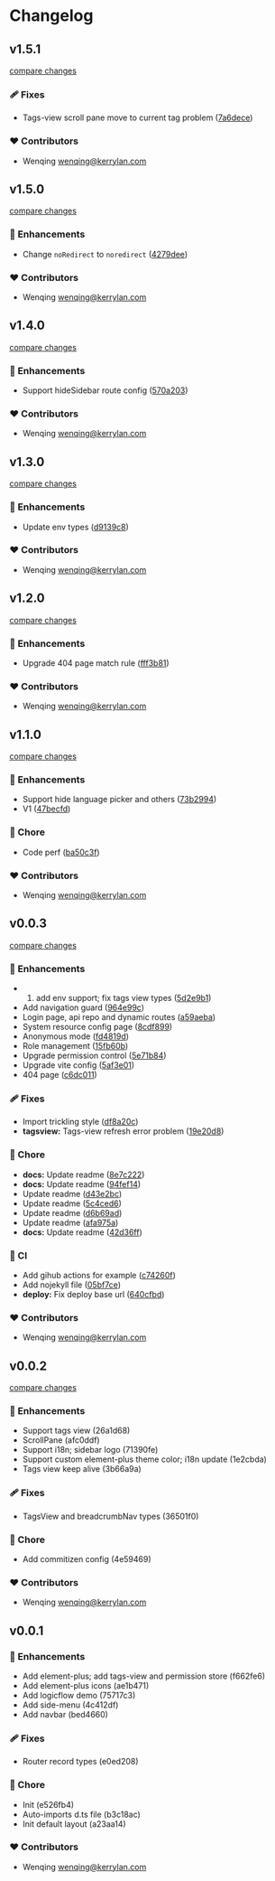 # Changelog


## v1.5.1

[compare changes](https://github.com/yisibell/vue3-admin-starter/compare/v1.5.0...v1.5.1)

### 🩹 Fixes

- Tags-view scroll pane move to current tag problem ([7a6dece](https://github.com/yisibell/vue3-admin-starter/commit/7a6dece))

### ❤️ Contributors

- Wenqing <wenqing@kerrylan.com>

## v1.5.0

[compare changes](https://github.com/yisibell/vue3-admin-starter/compare/v1.4.0...v1.5.0)

### 🚀 Enhancements

- Change `noRedirect` to `noredirect` ([4279dee](https://github.com/yisibell/vue3-admin-starter/commit/4279dee))

### ❤️ Contributors

- Wenqing <wenqing@kerrylan.com>

## v1.4.0

[compare changes](https://github.com/yisibell/vue3-admin-starter/compare/v1.3.0...v1.4.0)

### 🚀 Enhancements

- Support hideSidebar route config ([570a203](https://github.com/yisibell/vue3-admin-starter/commit/570a203))

### ❤️ Contributors

- Wenqing <wenqing@kerrylan.com>

## v1.3.0

[compare changes](https://github.com/yisibell/vue3-admin-starter/compare/v1.2.0...v1.3.0)

### 🚀 Enhancements

- Update env types ([d9139c8](https://github.com/yisibell/vue3-admin-starter/commit/d9139c8))

### ❤️ Contributors

- Wenqing <wenqing@kerrylan.com>

## v1.2.0

[compare changes](https://github.com/yisibell/vue3-admin-starter/compare/v1.1.0...v1.2.0)

### 🚀 Enhancements

- Upgrade 404 page match rule ([fff3b81](https://github.com/yisibell/vue3-admin-starter/commit/fff3b81))

### ❤️ Contributors

- Wenqing <wenqing@kerrylan.com>

## v1.1.0

[compare changes](https://github.com/yisibell/vue3-admin-starter/compare/v0.0.3...v1.1.0)

### 🚀 Enhancements

- Support hide language picker and others ([73b2994](https://github.com/yisibell/vue3-admin-starter/commit/73b2994))
- V1 ([47becfd](https://github.com/yisibell/vue3-admin-starter/commit/47becfd))

### 🏡 Chore

- Code perf ([ba50c3f](https://github.com/yisibell/vue3-admin-starter/commit/ba50c3f))

### ❤️ Contributors

- Wenqing <wenqing@kerrylan.com>

## v0.0.3

[compare changes](https://github.com/yisibell/vue3-admin-starter/compare/v0.0.2...v0.0.3)

### 🚀 Enhancements

- 1. add env support; fix tags view types ([5d2e9b1](https://github.com/yisibell/vue3-admin-starter/commit/5d2e9b1))
- Add navigation guard ([964e99c](https://github.com/yisibell/vue3-admin-starter/commit/964e99c))
- Login page, api repo and dynamic routes ([a59aeba](https://github.com/yisibell/vue3-admin-starter/commit/a59aeba))
- System resource config page ([8cdf899](https://github.com/yisibell/vue3-admin-starter/commit/8cdf899))
- Anonymous mode ([fd4819d](https://github.com/yisibell/vue3-admin-starter/commit/fd4819d))
- Role management ([15fb60b](https://github.com/yisibell/vue3-admin-starter/commit/15fb60b))
- Upgrade permission control ([5e71b84](https://github.com/yisibell/vue3-admin-starter/commit/5e71b84))
- Upgrade vite config ([5af3e01](https://github.com/yisibell/vue3-admin-starter/commit/5af3e01))
- 404 page ([c6dc011](https://github.com/yisibell/vue3-admin-starter/commit/c6dc011))

### 🩹 Fixes

- Import trickling style ([df8a20c](https://github.com/yisibell/vue3-admin-starter/commit/df8a20c))
- **tagsview:** Tags-view refresh error problem ([19e20d8](https://github.com/yisibell/vue3-admin-starter/commit/19e20d8))

### 🏡 Chore

- **docs:** Update readme ([8e7c222](https://github.com/yisibell/vue3-admin-starter/commit/8e7c222))
- **docs:** Update readme ([94fef14](https://github.com/yisibell/vue3-admin-starter/commit/94fef14))
- Update readme ([d43e2bc](https://github.com/yisibell/vue3-admin-starter/commit/d43e2bc))
- Update readme ([5c4ced6](https://github.com/yisibell/vue3-admin-starter/commit/5c4ced6))
- Update readme ([d6b69ad](https://github.com/yisibell/vue3-admin-starter/commit/d6b69ad))
- Update readme ([afa975a](https://github.com/yisibell/vue3-admin-starter/commit/afa975a))
- **docs:** Update readme ([42d36ff](https://github.com/yisibell/vue3-admin-starter/commit/42d36ff))

### 🤖 CI

- Add gihub actions for example ([c74260f](https://github.com/yisibell/vue3-admin-starter/commit/c74260f))
- Add nojekyll file ([05bf7ce](https://github.com/yisibell/vue3-admin-starter/commit/05bf7ce))
- **deploy:** Fix deploy base url ([640cfbd](https://github.com/yisibell/vue3-admin-starter/commit/640cfbd))

### ❤️ Contributors

- Wenqing <wenqing@kerrylan.com>

## v0.0.2

[compare changes](https://undefined/undefined/compare/v0.0.1...v0.0.2)


### 🚀 Enhancements

  - Support tags view (26a1d68)
  - ScrollPane (afc0ddf)
  - Support i18n; sidebar logo (71390fe)
  - Support custom element-plus theme color; i18n update (1e2cbda)
  - Tags view keep alive (3b66a9a)

### 🩹 Fixes

  - TagsView and breadcrumbNav types (36501f0)

### 🏡 Chore

  - Add commitizen config (4e59469)

### ❤️  Contributors

- Wenqing <wenqing@kerrylan.com>

## v0.0.1


### 🚀 Enhancements

  - Add element-plus; add tags-view and permission store (f662fe6)
  - Add element-plus icons (ae1b471)
  - Add logicflow demo (75717c3)
  - Add side-menu (4c412df)
  - Add navbar (bed4660)

### 🩹 Fixes

  - Router record types (e0ed208)

### 🏡 Chore

  - Init (e526fb4)
  - Auto-imports d.ts file (b3c18ac)
  - Init default layout (a23aa14)

### ❤️  Contributors

- Wenqing <wenqing@kerrylan.com>

